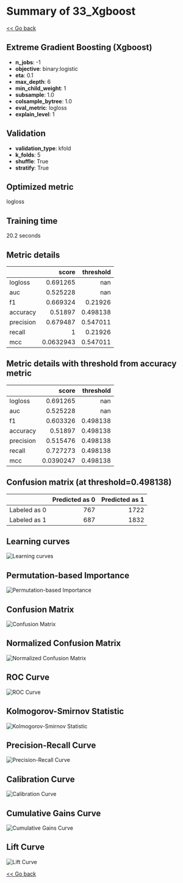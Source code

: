 # Summary of 33_Xgboost

[<< Go back](../README.md)


## Extreme Gradient Boosting (Xgboost)
- **n_jobs**: -1
- **objective**: binary:logistic
- **eta**: 0.1
- **max_depth**: 6
- **min_child_weight**: 1
- **subsample**: 1.0
- **colsample_bytree**: 1.0
- **eval_metric**: logloss
- **explain_level**: 1

## Validation
 - **validation_type**: kfold
 - **k_folds**: 5
 - **shuffle**: True
 - **stratify**: True

## Optimized metric
logloss

## Training time

20.2 seconds

## Metric details
|           |     score |   threshold |
|:----------|----------:|------------:|
| logloss   | 0.691265  |  nan        |
| auc       | 0.525228  |  nan        |
| f1        | 0.669324  |    0.21926  |
| accuracy  | 0.51897   |    0.498138 |
| precision | 0.679487  |    0.547011 |
| recall    | 1         |    0.21926  |
| mcc       | 0.0632943 |    0.547011 |


## Metric details with threshold from accuracy metric
|           |     score |   threshold |
|:----------|----------:|------------:|
| logloss   | 0.691265  |  nan        |
| auc       | 0.525228  |  nan        |
| f1        | 0.603326  |    0.498138 |
| accuracy  | 0.51897   |    0.498138 |
| precision | 0.515476  |    0.498138 |
| recall    | 0.727273  |    0.498138 |
| mcc       | 0.0390247 |    0.498138 |


## Confusion matrix (at threshold=0.498138)
|              |   Predicted as 0 |   Predicted as 1 |
|:-------------|-----------------:|-----------------:|
| Labeled as 0 |              767 |             1722 |
| Labeled as 1 |              687 |             1832 |

## Learning curves
![Learning curves](learning_curves.png)

## Permutation-based Importance
![Permutation-based Importance](permutation_importance.png)
## Confusion Matrix

![Confusion Matrix](confusion_matrix.png)


## Normalized Confusion Matrix

![Normalized Confusion Matrix](confusion_matrix_normalized.png)


## ROC Curve

![ROC Curve](roc_curve.png)


## Kolmogorov-Smirnov Statistic

![Kolmogorov-Smirnov Statistic](ks_statistic.png)


## Precision-Recall Curve

![Precision-Recall Curve](precision_recall_curve.png)


## Calibration Curve

![Calibration Curve](calibration_curve_curve.png)


## Cumulative Gains Curve

![Cumulative Gains Curve](cumulative_gains_curve.png)


## Lift Curve

![Lift Curve](lift_curve.png)



[<< Go back](../README.md)
